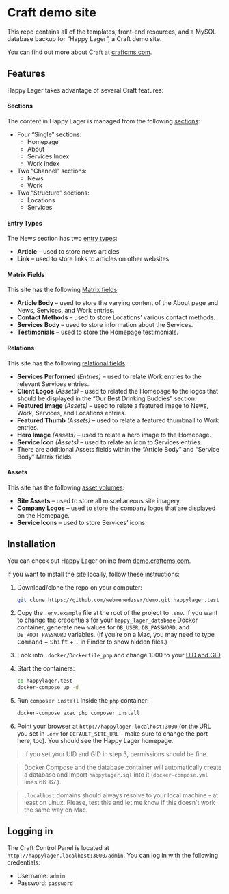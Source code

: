 # Craft demo site

This repo contains all of the templates, front-end resources, and a MySQL database backup for “Happy Lager”, a Craft demo site.

You can find out more about Craft at [craftcms.com](https://craftcms.com/).

## Features

Happy Lager takes advantage of several Craft features:

#### Sections

The content in Happy Lager is managed from the following [sections](https://docs.craftcms.com/v3/sections-and-entries.html#sections):

* Four “Single” sections:
  - Homepage
  - About
  - Services Index
  - Work Index
* Two “Channel” sections:
  - News
  - Work
* Two “Structure” sections:
  - Locations
  - Services

#### Entry Types

The News section has two [entry types](https://docs.craftcms.com/v3/sections-and-entries.html#entry-types):

* **Article** – used to store news articles
* **Link** – used to store links to articles on other websites

#### Matrix Fields

This site has the following [Matrix fields](https://docs.craftcms.com/v3/matrix-fields.html):

* **Article Body** – used to store the varying content of the About page and News, Services, and Work entries.
* **Contact Methods** – used to store Locations’ various contact methods.
* **Services Body** – used to store information about the Services.
* **Testimonials** – used to store the Homepage testimonials.

#### Relations

This site has the following [relational fields](https://docs.craftcms.com/v3/relations.html#terminology):

* **Services Performed** _(Entries)_ – used to relate Work entries to the relevant Services entries.
* **Client Logos** _(Assets)_ – used to related the Homepage to the logos that should be displayed in the “Our Best Drinking Buddies” section.
* **Featured Image** _(Assets)_ – used to relate a featured image to News, Work, Services, and Locations entries.
* **Featured Thumb** _(Assets)_ – used to relate a featured thumbnail to Work entries.
* **Hero Image** _(Assets)_ – used to relate a hero image to the Homepage.
* **Service Icon** _(Assets)_ – used to relate an icon to Services entries.
* There are additional Assets fields within the “Article Body” and “Service Body” Matrix fields.

#### Assets

This site has the following [asset volumes](https://docs.craftcms.com/v3/assets.html):

* **Site Assets** – used to store all miscellaneous site imagery.
* **Company Logos** – used to store the company logos that are displayed on the Homepage.
* **Service Icons** – used to store Services’ icons.


## Installation

You can check out Happy Lager online from [demo.craftcms.com](https://demo.craftcms.com/).

If you want to install the site locally, follow these instructions:

1. Download/clone the repo on your computer:

   ```bash
   git clone https://github.com/webmenedzser/demo.git happylager.test
   ```

2. Copy the `.env.example` file at the root of the project to `.env`. If you want to change the credentials for your `happy_lager_database` Docker container, generate new values for `DB_USER`, `DB_PASSWORD`, and `DB_ROOT_PASSWORD` variables. (If you’re on a Mac, you may need to type <kbd>Command</kbd> + <kbd>Shift</kbd> + <kbd>.</kbd> in Finder to show hidden files.)

3. Look into `.docker/Dockerfile_php` and change 1000 to your [UID and GID](https://kb.iu.edu/d/adwf)

4. Start the containers: 

   ```bash
   cd happylager.test
   docker-compose up -d
   ```

5. Run `composer install` inside the `php` container:

   ```bash
   docker-compose exec php composer install
   ```
6. Point your browser at `http://happylager.localhost:3000` (or the URL you set in `.env` for `DEFAULT_SITE_URL` - make sure to change the port here, too). You should see the Happy Lager homepage.

> If you set your UID and GID in step 3, permissions should be fine.  

> Docker Compose and the database container will automatically create a database and import `happylager.sql` into it (`docker-compose.yml` lines 66-67.). 

> `.localhost` domains should always resolve to your local machine - at least on Linux. Please, test this and let me know if this doesn't work the same way on Mac. 

## Logging in

The Craft Control Panel is located at `http://happylager.localhost:3000/admin`. You can log in with the following credentials:

* Username: `admin`
* Password: `password`

